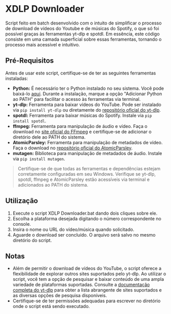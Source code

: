 # XDLP Downloader
Script feito em batch desenvolvido com o intuito de simplificar o processo de download de vídeos do Youtube e de músicas do Spotify, o que só foi possível graças às ferramentas yt-dlp e spotdl. Em essência, este código consiste em uma camada superficial sobre essas ferramentas, tornando o processo mais acessível e intuitivo.

## Pré-Requisitos
Antes de usar este script, certifique-se de ter as seguintes ferramentas instaladas:
- **Python:** É necessário ter o Python instalado no seu sistema. Você pode baixá-lo [aqui](https://www.python.org/). Durante a instalação, marque a opção "Adicionar Python ao PATH" para facilitar o acesso às ferramentas via terminal.
- **yt-dlp:** Ferramenta para baixar vídeos do YouTube. Pode ser instalado via `pip install yt-dlp` ou diretamente do [repositório oficial do yt-dlp](https://github.com/yt-dlp/yt-dlp#installation).
- **spotdl:** Ferramenta para baixar músicas do Spotify. Instale via `pip install spotdl`.
- **ffmpeg:** Ferramenta para manipulação de áudio e vídeo. Faça o download no [site oficial do FFmpeg](https://ffmpeg.org/download.html) e certifique-se de adicionar o diretório dele ao PATH do sistema.
- **AtomicParsley:** Ferramenta para manipulação de metadados de vídeo. Faça o download no [repositório oficial do AtomicParsley](https://github.com/wez/atomicparsley/releases).
- **mutagen:** Biblioteca para manipulação de metadados de áudio. Instale via `pip install mutagen`.
> Certifique-se de que todas as ferramentas e dependências estejam corretamente configuradas em seu Windows. Verifique se yt-dlp, spotdl, ffmpeg e AtomicParsley estão acessíveis via terminal e adicionados ao PATH do sistema.

## Utilização
1. Execute o script XDLP Downloader.bat dando dois cliques sobre ele.
2. Escolha a plataforma desejada digitando o número correspondente no console.
3. Insira o nome ou URL do vídeo/música quando solicitado.
4. Aguarde o download ser concluído. O arquivo será salvo no mesmo diretório do script.

## Notas
- Além de permitir o download de vídeos do YouTube, o script oferece a flexibilidade de explorar outros sites suportados pelo yt-dlp. Ao utilizar o script, você tem a opção de pesquisar e baixar conteúdo de uma ampla variedade de plataformas suportadas. Consulte a [documentação completa do yt-dlp](https://github.com/yt-dlp/yt-dlp/blob/master/supportedsites.md) para obter a lista abrangente de sites suportados e as diversas opções de pesquisa disponíveis.
- Certifique-se de ter permissões adequadas para escrever no diretório onde o script está sendo executado.
